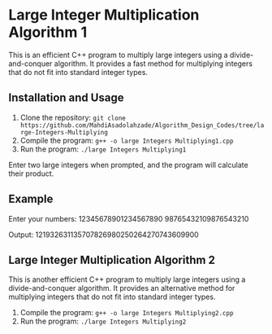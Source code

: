 # Large Integer Multiplication Algorithm 1

This is an efficient C++ program to multiply large integers using a divide-and-conquer algorithm. It provides a fast method for multiplying integers that do not fit into standard integer types.

## Installation and Usage

1. Clone the repository: `git clone https://github.com/MahdiAsadolahzade/Algorithm_Design_Codes/tree/large-Integers-Multiplying`
2. Compile the program: `g++ -o large Integers Multiplying1.cpp`
3. Run the program: `./large Integers Multiplying1`


Enter two large integers when prompted, and the program will calculate their product.

## Example

Enter your numbers:
12345678901234567890
98765432109876543210

Output:
121932631135707826980250264270743609900


## Large Integer Multiplication Algorithm 2

This is another efficient C++ program to multiply large integers using a divide-and-conquer algorithm. It provides an alternative method for multiplying integers that do not fit into standard integer types.

 1. Compile the program: `g++ -o large Integers Multiplying2.cpp`
 2. Run the program: `./large Integers Multiplying2`
